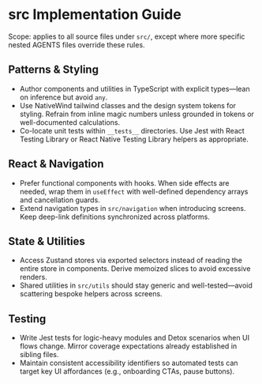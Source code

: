 # src Implementation Guide

Scope: applies to all source files under `src/`, except where more specific nested AGENTS files override these rules.

## Patterns & Styling
- Author components and utilities in TypeScript with explicit types—lean on inference but avoid `any`.
- Use NativeWind tailwind classes and the design system tokens for styling. Refrain from inline magic numbers unless grounded in tokens or well-documented calculations.
- Co-locate unit tests within `__tests__` directories. Use Jest with React Testing Library or React Native Testing Library helpers as appropriate.

## React & Navigation
- Prefer functional components with hooks. When side effects are needed, wrap them in `useEffect` with well-defined dependency arrays and cancellation guards.
- Extend navigation types in `src/navigation` when introducing screens. Keep deep-link definitions synchronized across platforms.

## State & Utilities
- Access Zustand stores via exported selectors instead of reading the entire store in components. Derive memoized slices to avoid excessive renders.
- Shared utilities in `src/utils` should stay generic and well-tested—avoid scattering bespoke helpers across screens.

## Testing
- Write Jest tests for logic-heavy modules and Detox scenarios when UI flows change. Mirror coverage expectations already established in sibling files.
- Maintain consistent accessibility identifiers so automated tests can target key UI affordances (e.g., onboarding CTAs, pause buttons).
